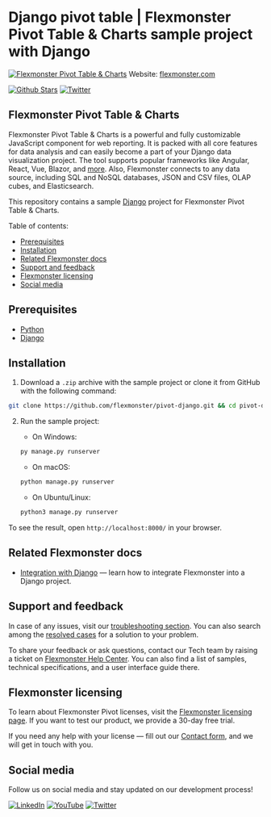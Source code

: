 # Django pivot table | Flexmonster Pivot Table & Charts sample project with Django
[![Flexmonster Pivot Table & Charts](https://cdn.flexmonster.com/landing.png)](https://www.flexmonster.com?r=sample_djngo)
Website: [flexmonster.com](https://www.flexmonster.com?r=sample_djngo)

[![Github Stars](https://img.shields.io/github/stars/flexmonster?style=social)](https://github.com/flexmonster) [![Twitter](https://img.shields.io/twitter/follow/Flexmonster?style=social)](https://twitter.com/Flexmonster)
 
## Flexmonster Pivot Table & Charts

Flexmonster Pivot Table & Charts is a powerful and fully customizable JavaScript component for web reporting. It is packed with all core features for data analysis and can easily become a part of your Django data visualization project. The tool supports popular frameworks like Angular, React, Vue, Blazor, and [more](https://www.flexmonster.com/doc/available-tutorials-integration?r=sample_djngo). Also, Flexmonster connects to any data source, including SQL and NoSQL databases, JSON and CSV files, OLAP cubes, and Elasticsearch. 

This repository contains a sample [Django](https://www.djangoproject.com/) project for Flexmonster Pivot Table & Charts.

Table of contents:

* [Prerequisites](#prerequisites)
* [Installation](#installation)
* [Related Flexmonster docs](#related-flexmonster-docs)
* [Support and feedback](#support-and-feedback)
* [Flexmonster licensing](#flexmonster-licensing)
* [Social media](#social-media)

## Prerequisites

- [Python](https://www.python.org/downloads/)
- [Django](https://www.djangoproject.com/download/)

## Installation

1. Download a `.zip` archive with the sample project or clone it from GitHub with the following command: 

```bash
git clone https://github.com/flexmonster/pivot-django.git && cd pivot-django
```

2. Run the sample project:

    - On Windows:

    ```bash
    py manage.py runserver
    ```

    - On macOS:

    ```bash
    python manage.py runserver
    ```
    - On Ubuntu/Linux:

    ```bash
    python3 manage.py runserver
    ```

To see the result, open `http://localhost:8000/` in your browser.

## Related Flexmonster docs

- [Integration with Django](https://www.flexmonster.com/doc/integration-with-django/?r=sample_djngo) — learn how to integrate Flexmonster into a Django project.

## Support and feedback

In case of any issues, visit our [troubleshooting section](https://www.flexmonster.com/doc/typical-errors?r=sample_djngo). You can also search among the [resolved cases](https://www.flexmonster.com/technical-support?r=sample_djngo) for a solution to your problem.

To share your feedback or ask questions, contact our Tech team by raising a ticket on [Flexmonster Help Center](https://www.flexmonster.com/help-center?r=sample_djngo). You can also find a list of samples, technical specifications, and a user interface guide there.

## Flexmonster licensing

To learn about Flexmonster Pivot licenses, visit the [Flexmonster licensing page](https://www.flexmonster.com/pivot-table-editions-and-pricing?r=sample_djngo). 
If you want to test our product, we provide a 30-day free trial.

If you need any help with your license — fill out our [Contact form](https://www.flexmonster.com/contact-our-team?r=sample_djngo), and we will get in touch with you.

## Social media

Follow us on social media and stay updated on our development process!

[![LinkedIn](https://img.shields.io/badge/LinkedIn-blue?style=for-the-badge&logo=linkedin&logoColor=white)](https://linkedin.com/company/flexmonster) [![YouTube](https://img.shields.io/badge/YouTube-red?style=for-the-badge&logo=youtube&logoColor=white)](https://youtube.com/user/FlexMonsterPivot) [![Twitter](https://img.shields.io/badge/Twitter-blue?style=for-the-badge&logo=twitter&logoColor=white)](https://twitter.com/flexmonster)

